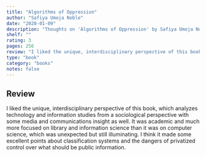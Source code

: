 ```yaml
---
title: "Algorithms of Oppression"
author: "Safiya Umoja Noble"
date: "2020-01-09"
description: "Thoughts on 'Algorithms of Oppression' by Safiya Umoja Noble."
shelf: ""
rating: 3
pages: 256
review: "I liked the unique, interdisciplinary perspective of this book, which analyzes technology and information studies from a sociological perspective with some media and communications insight as well. It was academic and much more focused on library and information science than it was on computer science, which was unexpected but still illuminating. I think it made some excellent points about classification systems and the dangers of privatized control over what should be public information. "
type: "book"
category: "books"
notes: false
---
```


## Review

I liked the unique, interdisciplinary perspective of this book, which analyzes technology and information studies from a sociological perspective with some media and communications insight as well. It was academic and much more focused on library and information science than it was on computer science, which was unexpected but still illuminating. I think it made some excellent points about classification systems and the dangers of privatized control over what should be public information.
